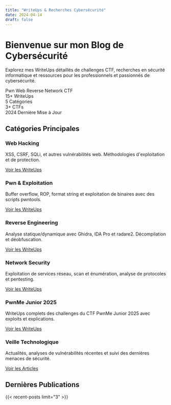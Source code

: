 ```yaml
---
title: "WriteUps & Recherches Cybersécurité"
date: 2024-04-14
draft: false
---
```


<div class="hero-section">
  <div class="hero-content">
    <h1 class="hero-title">Bienvenue sur mon Blog de Cybersécurité</h1>
    <p class="hero-description">Explorez mes WriteUps détaillés de challenges CTF, recherches en sécurité informatique et ressources pour les professionnels et passionnés de cybersécurité.</p>
    <div>
      <span class="badge badge-primary">Pwn</span>
      <span class="badge badge-secondary">Web</span>
      <span class="badge badge-warning">Reverse</span>
      <span class="badge badge-danger">Network</span>
      <span class="badge">CTF</span>
    </div>
  </div>
</div>

<div class="stats-section">
  <div class="stat-item">
    <span class="stat-number">15+</span>
    <span class="stat-label">WriteUps</span>
  </div>
  <div class="stat-item">
    <span class="stat-number">5</span>
    <span class="stat-label">Catégories</span>
  </div>
  <div class="stat-item">
    <span class="stat-number">3+</span>
    <span class="stat-label">CTFs</span>
  </div>
  <div class="stat-item">
    <span class="stat-number">2024</span>
    <span class="stat-label">Dernière Mise à Jour</span>
  </div>
</div>

<h2>Catégories Principales</h2>

<div class="category-grid">
  <div class="category-card">
    <div class="category-icon"><i class="fas fa-globe"></i></div>
    <h3 class="category-title">Web Hacking</h3>
    <p class="category-description">XSS, CSRF, SQLi, et autres vulnérabilités web. Méthodologies d'exploitation et de protection.</p>
    <a href="/writeups/web/" class="category-link">Voir les WriteUps <i class="fas fa-arrow-right"></i></a>
  </div>
  
  <div class="category-card">
    <div class="category-icon"><i class="fas fa-microchip"></i></div>
    <h3 class="category-title">Pwn & Exploitation</h3>
    <p class="category-description">Buffer overflow, ROP, format string et exploitation de binaires avec des scripts pwntools.</p>
    <a href="/writeups/pwn/" class="category-link">Voir les WriteUps <i class="fas fa-arrow-right"></i></a>
  </div>
  
  <div class="category-card">
    <div class="category-icon"><i class="fas fa-code"></i></div>
    <h3 class="category-title">Reverse Engineering</h3>
    <p class="category-description">Analyse statique/dynamique avec Ghidra, IDA Pro et radare2. Décompilation et déobfuscation.</p>
    <a href="/writeups/reverse/" class="category-link">Voir les WriteUps <i class="fas fa-arrow-right"></i></a>
  </div>
  
  <div class="category-card">
    <div class="category-icon"><i class="fas fa-network-wired"></i></div>
    <h3 class="category-title">Network Security</h3>
    <p class="category-description">Exploitation de services réseau, scan et énumération, analyse de protocoles et pentesting.</p>
    <a href="/writeups/network/" class="category-link">Voir les WriteUps <i class="fas fa-arrow-right"></i></a>
  </div>
  
  <div class="category-card">
    <div class="category-icon"><i class="fas fa-trophy"></i></div>
    <h3 class="category-title">PwnMe Junior 2025</h3>
    <p class="category-description">WriteUps complets des challenges du CTF PwnMe Junior 2025 avec exploits et explications.</p>
    <a href="/writeups/pwnme-junior/" class="category-link">Voir les WriteUps <i class="fas fa-arrow-right"></i></a>
  </div>
  
  <div class="category-card">
    <div class="category-icon"><i class="fas fa-newspaper"></i></div>
    <h3 class="category-title">Veille Technologique</h3>
    <p class="category-description">Actualités, analyses de vulnérabilités récentes et suivi des dernières menaces de sécurité.</p>
    <a href="/veille/" class="category-link">Voir les Articles <i class="fas fa-arrow-right"></i></a>
  </div>
</div>

<h2>Dernières Publications</h2>

{{< recent-posts limit="3" >}} 